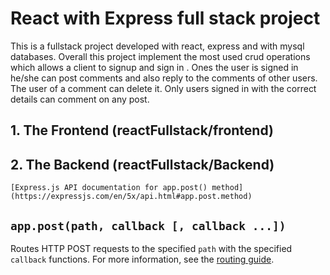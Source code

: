 # React with Express full stack project


This is a fullstack project developed with react, express and with mysql databases.
Overall this project implement the most used crud operations which allows a client to signup and sign in .
Ones the user is signed in he/she can post comments and also reply to the comments of other users.
The user of a comment can delete it.
Only users signed in with the correct details can comment on any post.

## 1. The Frontend   (reactFullstack/frontend)

## 2. The  Backend   (reactFullstack/Backend)

	[Express.js API documentation for app.post() method](https://expressjs.com/en/5x/api.html#app.post.method)

## `app.post(path, callback [, callback ...])`

Routes HTTP POST requests to the specified `path` with the specified `callback` functions. For more information, see the [routing guide](https://expressjs.com/en/guide/routing.html).


